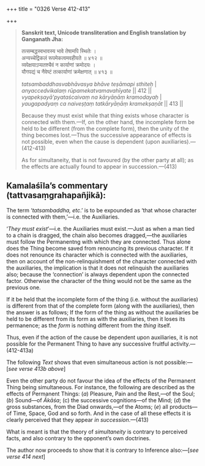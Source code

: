 +++
title = "0326 Verse 412-413"

+++
> **Sanskrit text, Unicode transliteration and English translation by Ganganath Jha:** 
>
> तत्सम्बद्धस्वभावस्य भावे तेषामपि स्थितेः ।  
> अन्यच्चेद्विकलं रूपमेकत्वमवहीयते ॥ ४१२ ॥  
> व्यपेक्षयाऽप्यतश्चैवं न कार्याणां क्रमोदयः ।  
> यौगपद्यं च नैवेष्टं तत्कार्याणां क्रमेक्षणात् ॥ ४१३ ॥ 
>
> *tatsambaddhasvabhāvasya bhāve teṣāmapi sthiteḥ* \|  
> *anyaccedvikalaṃ rūpamekatvamavahīyate* \|\| 412 \|\|  
> *vyapekṣayā'pyataścaivaṃ na kāryāṇāṃ kramodayaḥ* \|  
> *yaugapadyaṃ ca naiveṣṭaṃ tatkāryāṇāṃ kramekṣaṇāt* \|\| 413 \|\| 
>
> Because they must exist while that thing exists whose character is connected with them.—If, on the other hand, the incomplete form be held to be different (from the complete form), then the unity of the thing becomes lost.—Thus the successive appearance of effects is not possible, even when the cause is dependent (upon auxiliaries).—(412-413) 
>
> As for simultaneity, that is not favoured (by the other party at all); as the effects are actually found to appear in succession.—(413)



## Kamalaśīla’s commentary (tattvasaṃgrahapañjikā):

The term ‘*tatsambaddha, etc*.’ is to be expounded as ‘that whose character is connected with them,’—i.e. the Auxiliaries.

‘*They* *must exist*’—i.e. the Auxiliaries must exist.—Just as when a man tied to a chain is dragged, the chain also becomes dragged,—the auxiliaries must follow the Permanentng with which they are connected. Thus alone does the Thing become saved from renouncing its previous character. If it does not renounce its character which is connected with the auxiliaries, then on account of the non-relinquishment of the character connected with the auxiliaries, the implication is that it does not relinquish the auxiliaries also; because the ‘connection’ is always dependent upon the connected factor. Otherwise the character of the thing would not be the same as the previous one.

If it be held that the incomplete form of the thing (i.e. without the auxiliaries) is different from that of the complete form (along with the auxiliaries), then the answer is as follows; If the form of the thing as without the auxiliaries be held to be different from its form as with the auxiliaries, then it loses its permanence; as the *form* is nothing different from the *thing* itself.

Thus, even if the action of the cause be dependent upon auxiliaries, it is not possible for the Permanent Thing to have any successive fruitful activity.—(412-413a)

The following *Text* shows that even simultaneous action is not possible:—[*see verse 413b above*]

Even the other party do not favour the idea of the effects of the Permanent Thing being simultaneous. For instance, the following are described as the effects of Permanent Things: (*a*) Pleasure, Pain and the Rest,—of the Soul; (*b*) Sound—of *Ākāśa*; (c) the successive cognitions—of the Mind; (*d*) the gross substances, from the Diad onwards,—of the Atoms; (*e*) all products—of Time, Space, God and so forth. And in the case of all these effects it is clearly perceived that they appear *in succession*.—(413)

What is meant is that the theory of *simultaneity* is contrary to perceived facts, and also contrary to the opponent’s own doctrines.

The author now proceeds to show that it is contrary to Inference also:—[*see verse 414 next*]



